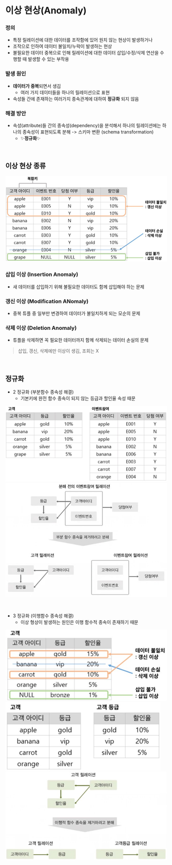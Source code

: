 # 이상 현상(Anomaly)

### 정의

- 특정 릴레이션에 대한 데이터를 조작함에 있어 원치 않는 현상이 발생하거나
- 조작으로 인하여 데이터 불일치/누락이 발생하는 현상
- 불필요한 데이터 중복으로 인해 릴레이션에 대한 데이터 삽입/수정/삭제 연산을 수행할 때 발생할 수 있는 부작용

### 발생 원인

- **데이터가 중복**되면서 생김
  - 여러 가지 데이터들을 하나의 릴레이션으로 표현
- 속성들 간에 존재하는 여러가지 종속관계에 대하여 **정규화** 되지 않음

### 해결 방안

- 속성(attribute)들 간의 종속성(dependency)을 분석해서 하나의 릴레이션에는 하나의 종속성이 표현되도록 분해 -> 스키마 변환 (schema transformation)
  - ✨**정규화**✨

<br>

## 이상 현상 종류

![](/Database/images/anomaly_ex.jpg)

### 삽입 이상 (Insertion Anomaly)

- 새 데이터를 삽입하기 위해 불필요한 데이터도 함께 삽입해야 하는 문제

### 갱신 이상 (Modification ANomaly)

- 중복 튜플 중 일부만 변경하여 데이터가 불일치하게 되는 모순의 문제

### 삭제 이상 (Deletion Anomaly)

- 튜플을 삭제하면 꼭 필요한 데이터까지 함께 삭제되는 데이터 손실의 문제

> 삽입, 갱신, 삭제에만 이상이 생김, 조회는 X

<br>

## 정규화

- 2 정규화 (부분함수 종속성 해결)
  - 기본키에 완전 함수 종속이 되지 않는 등급과 할인율 속성 때문

![](/Database/images/anomaly_ex2.jpg)
![](/Database/images/anomaly_ex3.jpg)

<br>

- 3 정규화 (이행함수 종속성 해결)
  - 이상 형상이 발생하는 원인은 이행 함수적 종속이 존재하기 때문

![](/Database/images/anomaly_ex4.jpg)
![](/Database/images/anomaly_ex5.jpg)
![](/Database/images/anomaly_ex6.jpg)
